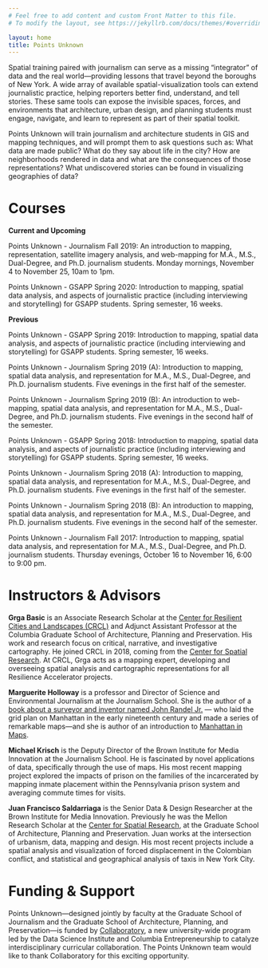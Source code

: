 ```yaml
---
# Feel free to add content and custom Front Matter to this file.
# To modify the layout, see https://jekyllrb.com/docs/themes/#overriding-theme-defaults

layout: home
title: Points Unknown
---
```


Spatial training paired with journalism can serve as a missing “integrator” of data and the real world—providing lessons that travel beyond the boroughs of New York. A wide array of available spatial-visualization tools can extend journalistic practice, helping reporters better find, understand, and tell stories. These same tools can expose the invisible spaces, forces, and environments that architecture, urban design, and planning students must engage, navigate, and learn to represent as part of their spatial toolkit.

Points Unknown will train journalism and architecture students in GIS and mapping techniques, and will prompt them to ask questions such as: What data are made public? What do they say about life in the city? How are neighborhoods rendered in data and what are the consequences of those representations? What undiscovered stories can be found in visualizing geographies of data?

# Courses
**Current and Upcoming**

Points Unknown - Journalism Fall 2019: An introduction to mapping, representation, satellite imagery analysis, and web-mapping for M.A., M.S., Dual-Degree, and Ph.D. journalism students. Monday mornings, November 4 to November 25, 10am to 1pm.

Points Unknown - GSAPP Spring 2020: Introduction to mapping, spatial data analysis, and aspects of journalistic practice (including interviewing and storytelling) for GSAPP students. Spring semester, 16 weeks.

**Previous**

Points Unknown - GSAPP Spring 2019: Introduction to mapping, spatial data analysis, and aspects of journalistic practice (including interviewing and storytelling) for GSAPP students. Spring semester, 16 weeks.

Points Unknown - Journalism Spring 2019 (A): Introduction to mapping, spatial data analysis, and representation for M.A., M.S., Dual-Degree, and Ph.D. journalism students. Five evenings in the first half of the semester.

Points Unknown - Journalism Spring 2019 (B): An introduction to web-mapping, spatial data analysis, and representation for M.A., M.S., Dual-Degree, and Ph.D. journalism students. Five evenings in the second half of the semester.

Points Unknown - GSAPP Spring 2018: Introduction to mapping, spatial data analysis, and aspects of journalistic practice (including interviewing and storytelling) for GSAPP students. Spring semester, 16 weeks.

Points Unknown - Journalism Spring 2018 (A): Introduction to mapping, spatial data analysis, and representation for M.A., M.S., Dual-Degree, and Ph.D. journalism students. Five evenings in the first half of the semester.

Points Unknown - Journalism Spring 2018 (B): An introduction to mapping, spatial data analysis, and representation for M.A., M.S., Dual-Degree, and Ph.D. journalism students. Five evenings in the second half of the semester.

Points Unknown - Journalism Fall 2017: Introduction to mapping, spatial data analysis, and representation for M.A., M.S., Dual-Degree, and Ph.D. journalism students. Thursday evenings, October 16 to November 16, 6:00 to 9:00 pm. 

# Instructors & Advisors
**Grga Basic** is an Associate Research Scholar at the [Center for Resilient Cities and Landscapes (CRCL)](https://crcl.columbia.edu/) and Adjunct Assistant Professor at the Columbia Graduate School of Architecture, Planning and Preservation. His work and research focus on critical, narrative, and investigative cartography. He joined CRCL in 2018, coming from the [Center for Spatial Research](https://c4sr.columbia.edu/). At CRCL, Grga acts as a mapping expert, developing and overseeing spatial analysis and cartographic representations for all Resilience Accelerator projects.

**Marguerite Holloway** is a professor and Director of Science and Environmental Journalism at the Journalism School. She is the author of a [book about a surveyor and inventor named John Randel Jr.](https://www.amazon.com/Measure-Manhattan-Tumultuous-Surprising-Cartographer/dp/0393347907) — who laid the grid plan on Manhattan in the early nineteenth century and made a series of remarkable maps—and she is author of an introduction to [Manhattan in Maps](https://www.amazon.com/Manhattan-Maps-1527-2014-Paul-Cohen/dp/0486779912).

**Michael Krisch** is the Deputy Director of the Brown Institute for Media Innovation at the Journalism School. He is fascinated by novel applications of data, specifically through the use of maps. His most recent mapping project explored the impacts of prison on the families of the incarcerated by mapping inmate placement within the Pennsylvania prison system and averaging commute times for visits.

**Juan Francisco Saldarriaga** is the Senior Data & Design Researcher at the Brown Institute for Media Innovation. Previously he was the Mellon Research Scholar at the [Center for Spatial Research](https://c4sr.columbia.edu/), at the Graduate School of Architecture, Planning and Preservation. Juan works at the intersection of urbanism, data, mapping and design. His most recent projects include a spatial analysis and visualization of forced displacement in the Colombian conflict, and statistical and geographical analysis of taxis in New York City.

# Funding & Support

Points Unknown—designed jointly by faculty at the Graduate School of Journalism and the Graduate School of Architecture, Planning, and Preservation—is funded by [Collaboratory](https://entrepreneurship.columbia.edu/collaboratory/), a new university-wide program led by the Data Science Institute and Columbia Entrepreneurship to catalyze interdisciplinary curricular collaboration. The Points Unknown team would like to thank Collaboratory for this exciting opportunity.
